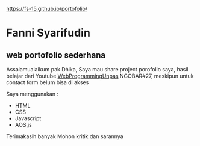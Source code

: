 https://fs-15.github.io/portofolio/
# Fanni Syarifudin
## web portofolio sederhana
Assalamualaikum pak Dhika, Saya mau share project porofolio saya, hasil belajar dari Youtube [WebProgrammingUnpas](https://www.youtube.com/watch?v=LkR-9Z1sle8&t=170s) NGOBAR#27,
meskipun untuk contact form belum bisa di akses

Saya menggunakan :

- HTML
- CSS
- Javascript
- AOS.js

Terimakasih banyak
Mohon kritik dan sarannya
